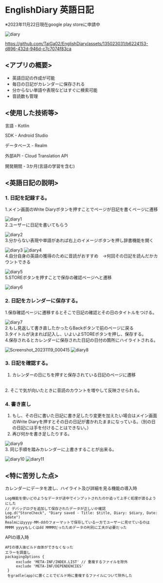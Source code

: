 # EnglishDiary 英語日記
※2023年11月22日現在google play storeに申請中

![diary](https://github.com/TaiGa02/EnglishDiary/assets/135023031/5a9719a3-100b-40f8-b32f-310a85d71e11)


https://github.com/TaiGa02/EnglishDiary/assets/135023031/b6224153-d896-432d-946d-c7c7074f83ca


## <アプリの概要>

- 英語日記の作成が可能
- 毎日の日記がカレンダーに保存される
- 分からない単語や表現などはすぐに検索可能
- 音読数も管理

## <使用した技術等>

言語 - Kotlin

SDK - Android Studio

データベース - Realm

外部API - Cloud Translation API

開発期間 - 3か月(言語の学習を含む)


## <英語日記の説明>

### 1. 日記を記録する。

 1.メイン画面のWrite Diaryボタンを押すことでページが日記を書くページに遷移

![diary1](https://github.com/TaiGa02/EnglishDiary/assets/135023031/295ebf32-cd51-49ed-ac3e-5067aafd5031)
<br>
 2.ユーザーに日記を書いてもらう

![diary2](https://github.com/TaiGa02/EnglishDiary/assets/135023031/6484f9d5-f622-4cb3-8c5b-02db4fb4440d)
<br>
 3.分からない表現や単語があれば右上のイメージボタンを押し辞書機能を開く

![diary3](https://github.com/TaiGa02/EnglishDiary/assets/135023031/0aa80f87-561d-4929-9819-9f5a3abb9f68)
![diary4](https://github.com/TaiGa02/EnglishDiary/assets/135023031/90e2848b-8755-45cb-9fac-fd9dcc35f7eb)
<br>
 4.自分自身の英語の獲得のために音読がおすすめ　->何回その日記を読んだかカウントできる

![diary5](https://github.com/TaiGa02/EnglishDiary/assets/135023031/d5dcc306-d649-43d9-8dab-69ba5b92f60b)
<br>
 5.STOREボタンを押すことで保存の確認ページへと遷移

![diary6](https://github.com/TaiGa02/EnglishDiary/assets/135023031/424bb68b-58e4-42a4-b8fa-021d52a42301)
<br>

### 2. 日記をカレンダーに保存する。

 1.保存確認ページに遷移するとそこで日記の確認とその日のタイトルをつける。

![diary7](https://github.com/TaiGa02/EnglishDiary/assets/135023031/6bbcdb2a-19bc-4d94-9d8f-57559c266853)
<br>
 2.もし見返して書き直したかったらBackボタンで前のページに戻る
<br>
 3.タイトルが決まれば記入し、いよいよSTOREボタンを押し、保存する。
<br>
 4.保存されるとカレンダーに保存された日記の日付の箇所にハイライトされる。

![Screenshot_20231119_000415](https://github.com/TaiGa02/EnglishDiary/assets/135023031/d6fc7e2a-f463-4867-800a-8ae1e4ee20f3)
![diary8](https://github.com/TaiGa02/EnglishDiary/assets/135023031/d4c73efc-2d4c-400b-a934-6faefb28c9d1)


### 3. 日記を確認する。

1. カレンダーの日にちを押すと保存されている日記のページに遷移
 <br>
 2. そこで気が向いたときに音読のカウントを増やして反映させられる。
 <br>

### 4. 書き直し

1. もし、その日に書いた日記に書き足したり変更を加えたい場合はメイン画面のWrite Diaryを押すとその日の日記が書かれたままになっている。（別の日の日記には手を付けることはできない。）
2. 再び何かを書き足したりする。
 
![diary9](https://github.com/TaiGa02/EnglishDiary/assets/135023031/0630af60-663f-428f-bb15-8e6aa728345d)
   <br>
 3. 同じ手順を踏みカレンダーに上書きすることが出来る。

![diary10](https://github.com/TaiGa02/EnglishDiary/assets/135023031/edc2e322-ab46-4210-bb13-c302caaf82f8)
![diary11](https://github.com/TaiGa02/EnglishDiary/assets/135023031/6c4d0664-4301-42f9-86b3-29ef553b7af5)

## <特に苦労した点>

カレンダーにデータを渡し、ハイライト及び詳細を見る機能の導入時

    Log機能を使いどのようなデータが途中でインプットされたのか追って上手く処理が渡るようにした
    // デバッグログを追加して保存されたデータが正しいか確認
    Log.d("StoreCheck", "Diary saved - Title: $title, Diary: $diary, Date: $date")
    Realmにはyyyy-MM-ddのフォーマットで保存している一方でユーザーに見せているのはMMMM yyyyもしくはdd MMMMだったためデータの判別に工夫が必要だった

APIの導入時

    APIの導入後ビルド自体ができなくなった
    エラーを調査し
    packagingOptions {
         exclude 'META-INF/INDEX.LIST' // 重複するファイルを除外
         exclude 'META-INF/DEPENDENCIES'
     }
     をgradle(app)に置くことでビルド時に重複するファイルについて除外した


